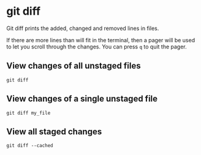 # git diff

Git diff prints the added, changed and removed lines in files.

If there are more lines than will fit in the terminal, then a pager will
be used to let you scroll through the changes.
You can press `q` to quit the pager.


## View changes of all unstaged files

	git diff


## View changes of a single unstaged file

	git diff my_file


## View all staged changes

	git diff --cached
